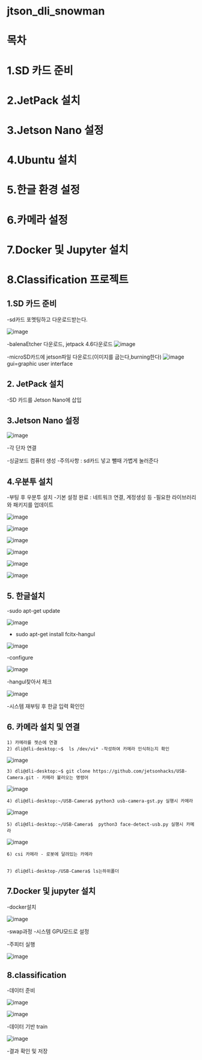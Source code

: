 # jtson_dli_snowman


# 목차

# 1.SD 카드 준비

# 2.JetPack 설치

# 3.Jetson Nano 설정

# 4.Ubuntu 설치

# 5.한글 환경 설정

# 6.카메라 설정

# 7.Docker 및 Jupyter 설치

# 8.Classification 프로젝트





## 1.SD 카드 준비
   
-sd카드 포멧팅하고 다운로드받는다.

![image](https://github.com/user-attachments/assets/cfe36cec-fc62-472c-86d0-76e133957d94)

-balenaEtcher 다운로드, jetpack 4.6다운로드
![image](https://github.com/user-attachments/assets/c10ca178-e5d6-458e-934a-f8a7e7473b92)


-microSD카드에 jetson파일 다운로드(이미지를 굽는다,burning한다)
   ![image](https://github.com/user-attachments/assets/2caa9b74-cfa8-40c0-9560-afb9b1d52c6c)
gui=graphic user interface


## 2. JetPack 설치
   
   -SD 카드를 Jetson Nano에 삽입
   
## 3.Jetson Nano 설정

![image](https://github.com/user-attachments/assets/f2785571-9f20-4fef-8aa2-fe6cb6b87a41)

-각 단자 연결

-싱글보드 컴퓨터 생성
    -주의사항 : sd카드 넣고 뺄때 가볍게 눌러준다


## 4.우분투 설치

-부팅 후 우분투 설치
-기본 설정 완료 : 네트워크 연결, 계정생성 등
-필요한 라이브러리와 패키지를 업데이트

![image](https://github.com/user-attachments/assets/eb96c24c-2617-461b-875f-5276ef7d2f62)

![image](https://github.com/user-attachments/assets/05823b33-17b3-408b-a36b-2c78dccb69af)

![image](https://github.com/user-attachments/assets/c7c59c3c-d58e-4bf4-89f0-03de8d9b6176)

![image](https://github.com/user-attachments/assets/e6e9dcb2-8119-4704-8f12-5af727798b13)

![image](https://github.com/user-attachments/assets/7b028654-755a-4152-96ab-ddeca7b28700)

![image](https://github.com/user-attachments/assets/b1e8b788-b561-4f2c-a474-f76fc3982c74)



## 5. 한글설치

-sudo apt-get update 

![image](https://github.com/user-attachments/assets/8d7b898d-de4f-4d52-bc45-1411b1072ec6)

- sudo apt-get install fcitx-hangul
  
![image](https://github.com/user-attachments/assets/5e054002-b8af-418f-931e-7f383ea6692f)

-configure

![image](https://github.com/user-attachments/assets/5e7d671b-531a-41ab-920a-f62e9858e62b)

-hangul찾아서 체크

![image](https://github.com/user-attachments/assets/020efd0f-bb39-49d6-b066-f568188864e5)

-시스템 재부팅 후 한글 입력 확인인


## 6. 카메라 설치 및 연결
    1) 카메라를 젯슨에 연결
    2) dli@dli-desktop:~$  ls /dev/vi* -작성하여 카메라 인식하는지 확인
![image](https://github.com/user-attachments/assets/2cb047f0-6156-4740-b5f9-b61dc1d2f8ce)

    3) dli@dli-desktop:~$ git clone https://github.com/jetsonhacks/USB-Camera.git - 카메라 불러오는 명령어
![image](https://github.com/user-attachments/assets/d04d56e6-d2e4-474a-852b-2f4d02d1dc10)


    4) dli@dli-desktop:~/USB-Camera$ python3 usb-camera-gst.py 실행시 카메라
  
   
   ![image](https://github.com/user-attachments/assets/da051c1f-9562-436a-9342-13f9fff575ae)


    5) dli@dli-desktop:~/USB-Camera$  python3 face-detect-usb.py 실행시 카메라
  
       
   ![image](https://github.com/user-attachments/assets/f0fda729-01f3-4a76-b302-64d543ddf060)


    6) csi 카메라 - 로봇에 달려있는 카메라
  
    
    7) dli@dli-desktop-/USB-Camera$ ls는하위폴더






## 7.Docker 및 jupyter 설치

-docker설치

![image](https://github.com/user-attachments/assets/8c825cd9-659b-4804-acca-102fba627b01)


-swap과정 
 -시스템 GPU모드로 설정


-주피터 실행

![image](https://github.com/user-attachments/assets/789f712c-d143-4ba6-a1db-60a06f65759a)


## 8.classification

-데이터 준비

![image](https://github.com/user-attachments/assets/13dcb171-b6a7-409b-bc7c-f2e4660a373d)

![image](https://github.com/user-attachments/assets/62e49273-efde-4dbb-be0f-32ed34dbed30)


-데이터 기반 train

![image](https://github.com/user-attachments/assets/6a3456ed-7f80-4d5d-87de-b1df35ab6a23)

-결과 확인 및 저장   


